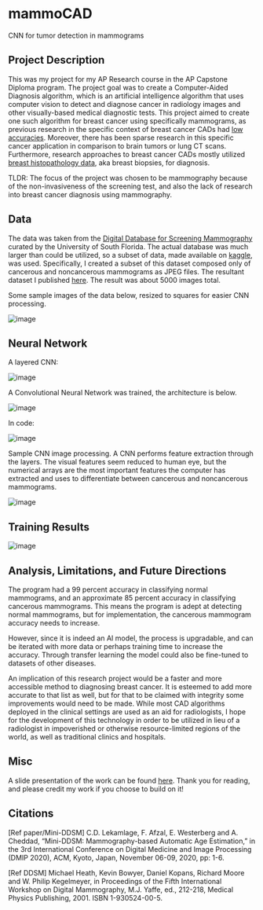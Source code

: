 # mammoCAD
CNN for tumor detection in mammograms

## Project Description

This was my project for my AP Research course in the AP Capstone Diploma program. The project goal was to create a Computer-Aided Diagnosis algorithm, which is an artificial intelligence algorithm that uses computer vision to detect and diagnose cancer in radiology images and other visually-based medical diagnostic tests. This project aimed to create one such algorithm for breast cancer using specifically mammograms, as previous research in the specific context of breast cancer CADs had [low accuracies](https://pubs.rsna.org/doi/full/10.1148/radiol.2018181371). Moreover, there has been sparse research in this specific cancer application in comparison to brain tumors or lung CT scans. Furthermore, research approaches to breast cancer CADs mostly utilized [breast histopathology data](https://www.kdnuggets.com/2019/10/convolutional-neural-network-breast-cancer-classification.html), aka breast biopsies, for diagnosis. 

TLDR: The focus of the project was chosen to be mammography because of the non-invasiveness of the screening test, and also the lack of research into breast cancer diagnosis using mammography.

## Data

The data was taken from the [Digital Database for Screening Mammography](http://www.eng.usf.edu/cvprg/mammography/database.html) curated by the University of South Florida. The actual database was much larger than could be utilized, so a subset of data, made available on [kaggle](https://www.kaggle.com/datasets/cheddad/miniddsm2), was used. Specifically, I created a subset of this dataset composed only of cancerous and noncancerous mammograms as JPEG files. The resultant dataset I published [here](https://www.kaggle.com/datasets/joshuaokolo/miniddsm-jpeg-dataset). The result was about 5000 images total.

Some sample images of the data below, resized to squares for easier CNN processing.

![image](https://user-images.githubusercontent.com/103385201/184054799-7080e48e-e9bf-4685-9ae3-8be51542b726.png)

## Neural Network
A layered CNN:

![image](https://user-images.githubusercontent.com/103385201/184056094-f9f46186-5891-4940-84a9-36427ffa2b29.png)

A Convolutional Neural Network was trained, the architecture is below.

![image](https://user-images.githubusercontent.com/103385201/184054104-54cc0560-9665-4d9e-8110-2110dce40dee.png)

In code:

![image](https://user-images.githubusercontent.com/103385201/184054858-75a2cb19-f407-4dd0-9090-3a9c56d971b5.png)

Sample CNN image processing. A CNN performs feature extraction through the layers. The visual features seem reduced to human eye, but the numerical arrays are the most important features the computer has extracted and uses to differentiate between cancerous and noncancerous mammograms.

![image](https://user-images.githubusercontent.com/103385201/184055108-ffc7a9e0-c5db-450b-a131-e9189dfeb6f9.png)

## Training Results

![image](https://user-images.githubusercontent.com/103385201/184055185-f73d68eb-5646-4d96-a5d8-50581e79ee3d.png)

## Analysis, Limitations, and Future Directions

The program had a 99 percent accuracy in classifying normal mammograms, and an approximate 85 percent accuracy in classifying cancerous mammograms. This means the program is adept at detecting normal mammograms, but for implementation, the cancerous mammogram accuracy needs to increase.

However, since it is indeed an AI model, the process is upgradable, and can be iterated with more data or perhaps training time to increase the accuracy. Through transfer learning the model could also be fine-tuned to datasets of other diseases.

An implication of this research project would be a faster and more accessible method to diagnosing breast cancer. It is esteemed to add more accurate to that list as well, but for that to be claimed with integrity some improvements would need to be made. While most CAD algorithms deployed in the clinical settings are used as an aid for radiologists, I hope for the development of this technology in order to be utilized in lieu of a radiologist in impoverished or otherwise resource-limited regions of the world, as well as traditional clinics and hospitals.

## Misc

A slide presentation of the work can be found [here](https://docs.google.com/presentation/d/1d9mhd0fuubnEqmDddL0iYs00secpbMdi/edit?usp=sharing&ouid=113795033473157238384&rtpof=true&sd=true). Thank you for reading, and please credit my work if you choose to build on it!

## Citations

[Ref paper/Mini-DDSM] C.D. Lekamlage, F. Afzal, E. Westerberg and A. Cheddad, “Mini-DDSM: Mammography-based Automatic Age Estimation,” in the 3rd International Conference on Digital Medicine and Image Processing (DMIP 2020), ACM, Kyoto, Japan, November 06-09, 2020, pp: 1-6.

[Ref DDSM] Michael Heath, Kevin Bowyer, Daniel Kopans, Richard Moore and W. Philip Kegelmeyer, in Proceedings of the Fifth International Workshop on Digital Mammography, M.J. Yaffe, ed., 212-218, Medical Physics Publishing, 2001. ISBN 1-930524-00-5.

